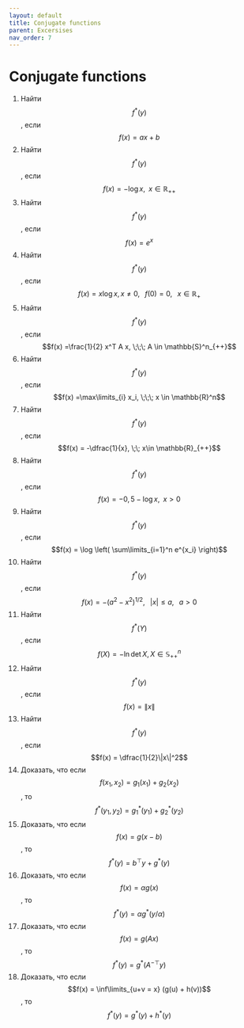 ```yaml
---
layout: default
title: Conjugate functions
parent: Excersises
nav_order: 7
---
```


# Conjugate functions

1. Найти $$f^*(y)$$, если $$f(x) = ax + b$$
1. Найти $$f^*(y)$$, если $$f(x) = -\log x, \;\; x\in \mathbb{R}_{++}$$
1. Найти $$f^*(y)$$, если $$f(x) = e^x$$
1. Найти $$f^*(y)$$, если $$f(x) = x \log x, x \neq 0, \;\;\; f(0) = 0, \;\;\; x \in \mathbb{R}_+$$
1. Найти $$f^*(y)$$, если $$f(x) =\frac{1}{2} x^T A x, \;\;\; A \in \mathbb{S}^n_{++}$$
1. Найти $$f^*(y)$$, если $$f(x) =\max\limits_{i} x_i, \;\;\; x \in \mathbb{R}^n$$
1. Найти $$f^*(y)$$, если $$f(x) = -\dfrac{1}{x}, \;\; x\in \mathbb{R}_{++}$$
1. Найти $$f^*(y)$$, если $$f(x) = -0,5 - \log x, \;\; x>0$$
1. Найти $$f^*(y)​$$, если $$f(x) = \log \left( \sum\limits_{i=1}^n e^{x_i} \right)​$$
1. Найти $$f^*(y)$$, если $$f(x) = - (a^2 - x^2)^{1/2}, \;\;\; \vert x\vert \le a, \;\;\; a>0$$
1. Найти $$f^*(Y)$$, если $$f(X) = - \ln \det X, X \in \mathbb{S}^n_{++}$$
1. Найти $$f^*(y)$$, если $$f(x) = \|x\|$$
1. Найти $$f^*(y)$$, если $$f(x) = \dfrac{1}{2}\|x\|^2$$
1. Доказать, что если $$f(x_1, x_2) = g_1(x_1) + g_2(x_2)$$, то $$f^*(y_1, y_2) = g_1^*(y_1) + g_2^*(y_2)$$
1. Доказать, что если $$f(x) = g(x-b)$$, то $$f^*(y) = b^\top y + g^*(y)$$
1. Доказать, что если $$f(x) = \alpha g(x)$$, то $$f^*(y) = \alpha g^*(y/\alpha)$$
1. Доказать, что если $$f(x) = g(Ax)$$, то $$f^*(y) = g^*(A^{-\top}y)$$
1. Доказать, что если $$f(x) = \inf\limits_{u+v = x} (g(u) + h(v))$$, то $$f^*(y) = g^*(y) + h^*(y)$$